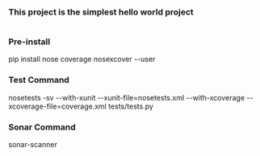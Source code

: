 ### This project is the simplest hello world project
# 
### Pre-install
pip install nose coverage nosexcover --user

### Test Command
nosetests -sv --with-xunit --xunit-file=nosetests.xml --with-xcoverage --xcoverage-file=coverage.xml tests/tests.py

### Sonar Command
sonar-scanner

